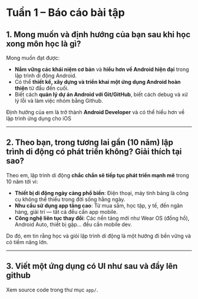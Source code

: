 # Tuần 1 – Báo cáo bài tập

## 1. Mong muốn và định hướng của bạn sau khi học xong môn học là gì?

Mong muốn đạt được:

- **Nắm vững các khái niệm cơ bản** và **hiểu hơn về Android hiện đại** trong lập trình di động Android.
- Có thể **thiết kế, xây dựng và triển khai một ứng dụng Android hoàn thiện** từ đầu đến cuối.
- Biết cách **quản lý dự án Android với Git/GitHub**, biết cách debug và xử lý lỗi và làm việc nhóm bằng Github.

Định hướng của em là trở thành **Android Developer** và có thể hiểu hơn về lập trình ứng dụng cho iOS

---

## 2. Theo bạn, trong tương lai gần (10 năm) lập trình di động có phát triển không? Giải thích tại sao?

Theo em, lập trình di động **chắc chắn sẽ tiếp tục phát triển mạnh mẽ** trong 10 năm tới vì:

- **Thiết bị di động ngày càng phổ biến**: Điện thoại, máy tính bảng là công cụ không thể thiếu trong đời sống hằng ngày.
- **Nhu cầu sử dụng app tăng cao**: Từ mua sắm, học tập, y tế, đến ngân hàng, giải trí — tất cả đều cần app mobile.
- **Công nghệ liên tục thay đổi**: Các nền tảng mới như Wear OS (đồng hồ), Android Auto, thiết bị gập... đều cần mobile dev.

Do đó, em tin rằng học và giỏi lập trình di động là một hướng đi bền vững và có tiềm năng lớn.

---

## 3. Viết một ứng dụng có UI như sau và đẩy lên github

Xem source code trong thư mục `app/`.

